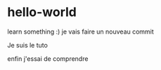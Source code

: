 # hello-world
learn something :)
je vais faire un nouveau commit



Je suis le tuto

enfin j'essai de comprendre
